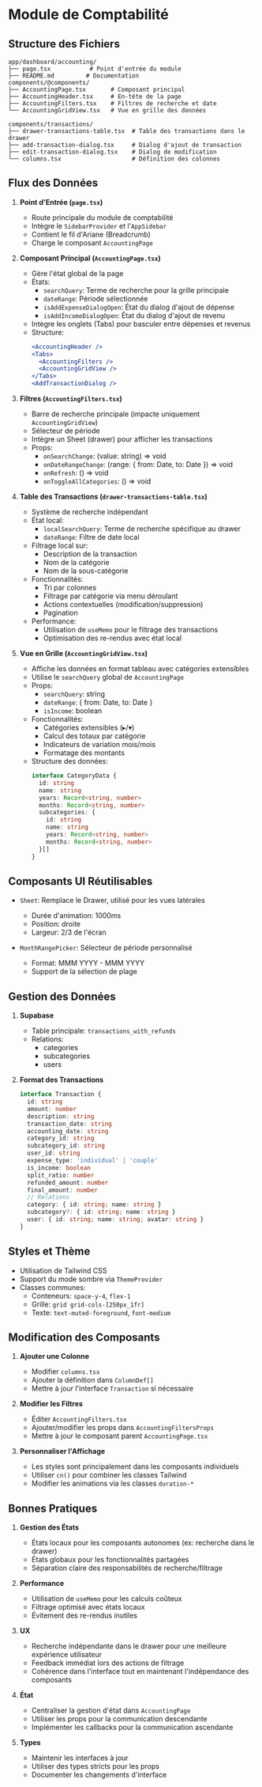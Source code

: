 # Module de Comptabilité

## Structure des Fichiers

```
app/dashboard/accounting/
├── page.tsx           # Point d'entrée du module
├── README.md         # Documentation
components/@components/
├── AccountingPage.tsx       # Composant principal
├── AccountingHeader.tsx     # En-tête de la page
├── AccountingFilters.tsx    # Filtres de recherche et date
└── AccountingGridView.tsx   # Vue en grille des données

components/transactions/
├── drawer-transactions-table.tsx  # Table des transactions dans le drawer
├── add-transaction-dialog.tsx     # Dialog d'ajout de transaction
├── edit-transaction-dialog.tsx    # Dialog de modification
└── columns.tsx                    # Définition des colonnes
```

## Flux des Données

1. **Point d'Entrée (`page.tsx`)**
   - Route principale du module de comptabilité
   - Intègre le `SidebarProvider` et l'`AppSidebar`
   - Contient le fil d'Ariane (Breadcrumb)
   - Charge le composant `AccountingPage`

2. **Composant Principal (`AccountingPage.tsx`)**
   - Gère l'état global de la page
   - États:
     - `searchQuery`: Terme de recherche pour la grille principale
     - `dateRange`: Période sélectionnée
     - `isAddExpenseDialogOpen`: État du dialog d'ajout de dépense
     - `isAddIncomeDialogOpen`: État du dialog d'ajout de revenu
   - Intègre les onglets (Tabs) pour basculer entre dépenses et revenus
   - Structure:
     ```jsx
     <AccountingHeader />
     <Tabs>
       <AccountingFilters />
       <AccountingGridView />
     </Tabs>
     <AddTransactionDialog />
     ```

3. **Filtres (`AccountingFilters.tsx`)**
   - Barre de recherche principale (impacte uniquement `AccountingGridView`)
   - Sélecteur de période
   - Intègre un Sheet (drawer) pour afficher les transactions
   - Props:
     - `onSearchChange`: (value: string) => void
     - `onDateRangeChange`: (range: { from: Date, to: Date }) => void
     - `onRefresh`: () => void
     - `onToggleAllCategories`: () => void

4. **Table des Transactions (`drawer-transactions-table.tsx`)**
   - Système de recherche indépendant
   - État local:
     - `localSearchQuery`: Terme de recherche spécifique au drawer
     - `dateRange`: Filtre de date local
   - Filtrage local sur:
     - Description de la transaction
     - Nom de la catégorie
     - Nom de la sous-catégorie
   - Fonctionnalités:
     - Tri par colonnes
     - Filtrage par catégorie via menu déroulant
     - Actions contextuelles (modification/suppression)
     - Pagination
   - Performance:
     - Utilisation de `useMemo` pour le filtrage des transactions
     - Optimisation des re-rendus avec état local

5. **Vue en Grille (`AccountingGridView.tsx`)**
   - Affiche les données en format tableau avec catégories extensibles
   - Utilise le `searchQuery` global de `AccountingPage`
   - Props:
     - `searchQuery`: string
     - `dateRange`: { from: Date, to: Date }
     - `isIncome`: boolean
   - Fonctionnalités:
     - Catégories extensibles (▸/▾)
     - Calcul des totaux par catégorie
     - Indicateurs de variation mois/mois
     - Formatage des montants
   - Structure des données:
     ```typescript
     interface CategoryData {
       id: string
       name: string
       years: Record<string, number>
       months: Record<string, number>
       subcategories: {
         id: string
         name: string
         years: Record<string, number>
         months: Record<string, number>
       }[]
     }
     ```

## Composants UI Réutilisables

- `Sheet`: Remplace le Drawer, utilisé pour les vues latérales
  - Durée d'animation: 1000ms
  - Position: droite
  - Largeur: 2/3 de l'écran

- `MonthRangePicker`: Sélecteur de période personnalisé
  - Format: MMM YYYY - MMM YYYY
  - Support de la sélection de plage

## Gestion des Données

1. **Supabase**
   - Table principale: `transactions_with_refunds`
   - Relations:
     - categories
     - subcategories
     - users

2. **Format des Transactions**
   ```typescript
   interface Transaction {
     id: string
     amount: number
     description: string
     transaction_date: string
     accounting_date: string
     category_id: string
     subcategory_id: string
     user_id: string
     expense_type: 'individual' | 'couple'
     is_income: boolean
     split_ratio: number
     refunded_amount: number
     final_amount: number
     // Relations
     category: { id: string; name: string }
     subcategory?: { id: string; name: string }
     user: { id: string; name: string; avatar: string }
   }
   ```

## Styles et Thème

- Utilisation de Tailwind CSS
- Support du mode sombre via `ThemeProvider`
- Classes communes:
  - Conteneurs: `space-y-4`, `flex-1`
  - Grille: `grid grid-cols-[250px_1fr]`
  - Texte: `text-muted-foreground`, `font-medium`

## Modification des Composants

1. **Ajouter une Colonne**
   - Modifier `columns.tsx`
   - Ajouter la définition dans `ColumnDef[]`
   - Mettre à jour l'interface `Transaction` si nécessaire

2. **Modifier les Filtres**
   - Éditer `AccountingFilters.tsx`
   - Ajouter/modifier les props dans `AccountingFiltersProps`
   - Mettre à jour le composant parent `AccountingPage.tsx`

3. **Personnaliser l'Affichage**
   - Les styles sont principalement dans les composants individuels
   - Utiliser `cn()` pour combiner les classes Tailwind
   - Modifier les animations via les classes `duration-*`

## Bonnes Pratiques

1. **Gestion des États**
   - États locaux pour les composants autonomes (ex: recherche dans le drawer)
   - États globaux pour les fonctionnalités partagées
   - Séparation claire des responsabilités de recherche/filtrage

2. **Performance**
   - Utilisation de `useMemo` pour les calculs coûteux
   - Filtrage optimisé avec états locaux
   - Évitement des re-rendus inutiles

3. **UX**
   - Recherche indépendante dans le drawer pour une meilleure expérience utilisateur
   - Feedback immédiat lors des actions de filtrage
   - Cohérence dans l'interface tout en maintenant l'indépendance des composants

4. **État**
   - Centraliser la gestion d'état dans `AccountingPage`
   - Utiliser les props pour la communication descendante
   - Implémenter les callbacks pour la communication ascendante

5. **Types**
   - Maintenir les interfaces à jour
   - Utiliser des types stricts pour les props
   - Documenter les changements d'interface 